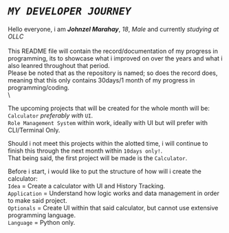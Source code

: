 # _`MY DEVELOPER JOURNEY`_

Hello everyone, i am **_Johnzel Marahay_**, _18_, _Male_ and currently _studying at OLLC_\
\
This README file will contain the record/documentation of my progress in programming, its to showcase what i improved on
over the years and what i also leanred throughout that period.\
Please be noted that as the repository is named; so does the record does, meaning that this only contains 30days/1 month of my
progress in programming/coding.\
\

The upcoming projects that will be created for the whole month will be:\
`Calculator` _preferably with_ `UI`.\
`Role Management System` within work, ideally with UI but will prefer with CLI/Terminal Only.

Should i not meet this projects within the alotted time, i will continue to finish this through the next month within `10days only!`.\
That being said, the first project will be made is the `Calculator`.

Before i start, i would like to put the structure of how will i create the calculator:\
`Idea` = Create a calculator with UI and History Tracking.\
`Application` = Understand how logic works and data management in order to make said project.\
`Optionals` = Create UI within that said calculator, but cannot use extensive programming language.\
`Language` = Python only.